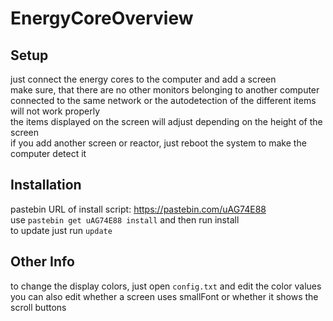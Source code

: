 # EnergyCoreOverview
## Setup
just connect the energy cores to the computer and add a screen
<br>make sure, that there are no other monitors belonging to another computer connected to the same network or the autodetection of the different items will not work properly
<br>the items displayed on the screen will adjust depending on the height of the screen
<br>if you add another screen or reactor, just reboot the system to make the computer detect it
## Installation
pastebin URL of install script: https://pastebin.com/uAG74E88
<br>use <code>pastebin get uAG74E88 install</code> and then run install
<br>to update just run <code>update</code>
## Other Info
to change the display colors, just open <code>config.txt</code> and edit the color values
<br>you can also edit whether a screen uses smallFont or whether it shows the scroll buttons
